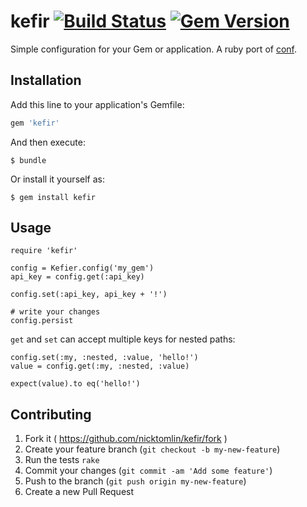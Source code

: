 kefir [![Build Status](https://travis-ci.org/NickTomlin/ruby-kefir.png?branch=master)](https://travis-ci.org/NickTomlin/ruby-kefir) [![Gem Version](https://badge.fury.io/rb/kefir.svg)](https://badge.fury.io/rb/kefir)
===

Simple configuration for your Gem or application. A ruby port of [conf](https://www.npmjs.com/package/conf).

## Installation

Add this line to your application's Gemfile:

```ruby
gem 'kefir'
```

And then execute:

    $ bundle

Or install it yourself as:

    $ gem install kefir

## Usage

```
require 'kefir'

config = Kefier.config('my_gem')
api_key = config.get(:api_key)

config.set(:api_key, api_key + '!')

# write your changes
config.persist
```

`get` and `set` can accept multiple keys for nested paths:

```
config.set(:my, :nested, :value, 'hello!')
value = config.get(:my, :nested, :value)

expect(value).to eq('hello!')
```

## Contributing

1. Fork it ( https://github.com/nicktomlin/kefir/fork )
2. Create your feature branch (`git checkout -b my-new-feature`)
3. Run the tests `rake`
4. Commit your changes (`git commit -am 'Add some feature'`)
5. Push to the branch (`git push origin my-new-feature`)
6. Create a new Pull Request

